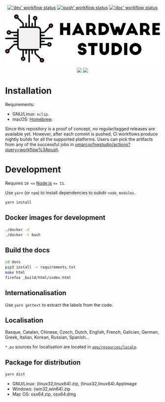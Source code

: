<p align="center">
  <a title="'dev' workflow status" href="https://github.com/umarcor/hwstudio/actions?query=workflow%3Adev"><img alt="'dev' workflow status" src="https://img.shields.io/github/workflow/status/umarcor/hwstudio/dev?longCache=true&style=flat-square&label=dev&logo=github"></a><!--
  -->
  <a title="'push' workflow status" href="https://github.com/umarcor/hwstudio/actions?query=workflow%3Apush"><img alt="'push' workflow status" src="https://img.shields.io/github/workflow/status/umarcor/hwstudio/push?longCache=true&style=flat-square&label=push&logo=github"></a><!--
  -->
  <a title="'doc' workflow status" href="https://github.com/umarcor/hwstudio/actions?query=workflow%3Adoc"><img alt="'doc' workflow status" src="https://img.shields.io/github/workflow/status/umarcor/hwstudio/doc?longCache=true&style=flat-square&label=doc&logo=github"></a>
</p>

<p align="center">
  <img width="550px" src="./app/resources/images/banner.png"/>
</p>

<p align="center">
  <a title="vscode-client DevDependency Status" href="https://david-dm.org/umarcor/hwstudio/develop?type=dev"><img src="https://img.shields.io/david/dev/umarcor/hwstudio.svg?longCache=true&style=flat-square&label=devdeps&logo=npm"></a><!--
  -->
  <a title="app Dependency Status" href="https://david-dm.org/umarcor/hwstudio/develop?path=app"><img src="https://img.shields.io/david/umarcor/hwstudio.svg?path=app&longCache=true&style=flat-square&label=app%20deps&logo=npm"></a><!--
  -->
</p>

# Installation

Requirements:

- GNU/Linux: `xclip`.
- macOS: [Homebrew](https://brew.sh).

Since this repository is a proof of concept, no regular/tagged releases are available yet. However, after each commit is pushed, CI workflows produce nightly builds for all the supported platforms. Users can pick the artifacts from any of the successful jobs in [umarcor/hwstudio/actions?query=workflow%3Apush](https://github.com/umarcor/hwstudio/actions?query=workflow%3Apush).

# Development

Requires `10 <=` [Node.js](https://nodejs.org/) `<= 11`.

Use `yarn` (or `npm`) to install dependencies to subdir `node_modules`.

```sh
yarn install
```

## Docker images for development

```sh
./docker -d
./docker -t bash
```

## Build the docs

```bash
cd docs
pip3 install -r requirements.txt
make html
firefox _build/html/index.html
```

## Internationalisation

Use `yarn gettext` to extract the labels from the code.

## Localisation

Basque, Catalan, Chinese, Czech, Dutch, English, French, Galician, German, Greek, Italian, Korean, Russian, Spanish...

`*.po` sources for localisation are located in [`app/resources/locale`](./app/resources/locale).

## Package for distribution

```bash
yarn dist
```

- GNU/Linux: (linux32,linux64).zip, (linux32,linux64).AppImage
- Windows: (win32,win64).zip
- Mac OS: osx64.zip, osx64.dmg
